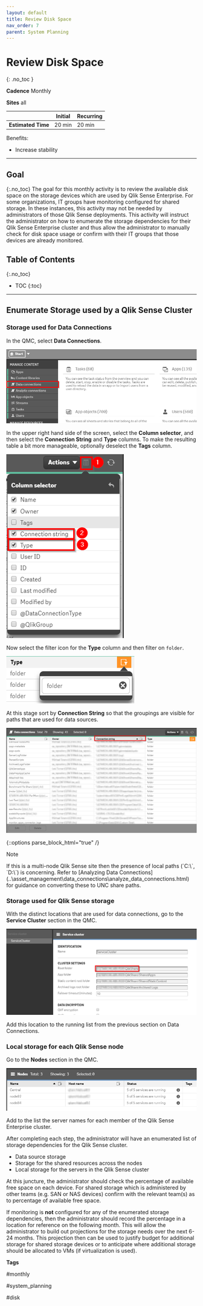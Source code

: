 ```yaml
---
layout: default
title: Review Disk Space
nav_order: 7
parent: System Planning
---
```


# Review Disk Space
{: .no_toc }

**Cadence** <span class="label cadence">Monthly</span>

**Sites** <span class="label all">all</span>

|                                  		                      | Initial     | Recurring  |
|-----------------------------------------------------------|-------------|------------|
| <i class="far fa-clock fa-sm"></i> **Estimated Time**     | 20 min      | 20 min     |

Benefits:

  - Increase stability
  
-------------------------

## Goal
{:.no_toc}
The goal for this monthly activity is to review the available disk space on the storage devices which are used by Qlik Sense Enterprise. For some organizations, IT groups have monitoring configured for shared storage. In these instances, this activity may not be needed by administrators of those Qlik Sense deployments. This activity will instruct the administrator on how to enumerate the storage dependencies for their Qlik Sense Enterprise cluster and thus allow the administrator to manually check for disk space usage or confirm with their IT groups that those devices are already monitored.

## Table of Contents
{:.no_toc}

* TOC
{:toc}
-------------------------

## Enumerate Storage used by a Qlik Sense Cluster <i class="fas fa-dolly-flatbed fa-xs" title="Shipped | Native Capability"></i>

### Storage used for Data Connections

In the QMC, select **Data Connections**.

[![storage-1.png](images/storage-1.png)](https://raw.githubusercontent.com/eapowertools/qs-admin-playbook/master/docs/system_planning/images/storage-1.png)

In the upper right hand side of the screen, select the **Column selector**, and then select the **Connection String** and **Type** columns. To make the resulting table a bit more manageable, optionally deselect the **Tags** column.

[![storage-2.png](images/storage-2.png)](https://raw.githubusercontent.com/eapowertools/qs-admin-playbook/master/docs/system_planning/images/storage-2.png)

Now select the filter icon for the **Type** column and then filter on `folder`.

[![storage-3.png](images/storage-3.png)](https://raw.githubusercontent.com/eapowertools/qs-admin-playbook/master/docs/system_planning/images/storage-3.png)

At this stage sort by **Connection String** so that the groupings are visible for paths that are used for data sources.

[![storage-4.png](images/storage-4.png)](https://raw.githubusercontent.com/eapowertools/qs-admin-playbook/master/docs/system_planning/images/storage-4.png)

{::options parse_block_html="true" /}
<div class="card">
<div class="card-header">
<i class="fas fa-exclamation-circle fa-sm"></i> Note
</div>
<div class="card-body">
<p>If this is a multi-node Qlik Sense site then the presence of local paths (`C:\`, `D:\`) is concerning. Refer to [Analyzing Data Connections](..\asset_management\data_connections\analyze_data_connections.html) for guidance on converting these to UNC share paths.</p>
</div>
</div>

### Storage used for Qlik Sense storage

With the distinct locations that are used for data connections, go to the **Service Cluster** section in the QMC.

[![storage-5.png](images/storage-5.png)](https://raw.githubusercontent.com/eapowertools/qs-admin-playbook/master/docs/system_planning/images/storage-5.png)

Add this location to the running list from the previous section on Data Connections.

### Local storage for each Qlik Sense node

Go to the **Nodes** section in the QMC.

[![storage-6.png](images/storage-6.png)](https://raw.githubusercontent.com/eapowertools/qs-admin-playbook/master/docs/system_planning/images/storage-6.png)

Add to the list the server names for each member of the Qlik Sense Enterprise cluster.

After completing each step, the administrator will have an enumerated list of storage dependencies for the Qlik Sense cluster.

- Data source storage
- Storage for the shared resources across the nodes
- Local storage for the servers in the Qlik Sense cluster

At this juncture, the administrator should check the percentage of available free space on each device. For shared storage which is administered by other teams (e.g. SAN or NAS devices) confirm with the relevant team(s) as to percentage of available free space.

If monitoring is **not** configured for any of the enumerated storage dependencies, then the administrator should record the percentage in a location for reference on the following month. This will allow the administrator to build out projections for the storage needs over the next 6-24 months. This projection then can be used to justify budget for additional storage for shared storage devices or to anticipate where additional storage should be allocated to VMs (if virtualization is used).

**Tags**

#monthly

#system_planning

#disk

&nbsp;